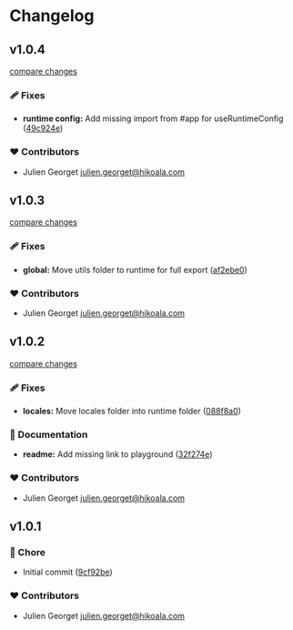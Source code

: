 # Changelog


## v1.0.4

[compare changes](https://github.com/xibman/nuxt-zod-i18n/compare/v1.0.3...v1.0.4)

### 🩹 Fixes

- **runtime config:** Add missing import from #app for useRuntimeConfig ([49c924e](https://github.com/xibman/nuxt-zod-i18n/commit/49c924e))

### ❤️ Contributors

- Julien Georget <julien.georget@hikoala.com>

## v1.0.3

[compare changes](https://github.com/xibman/nuxt-zod-i18n/compare/v1.0.2...v1.0.3)

### 🩹 Fixes

- **global:** Move utils folder to runtime for full export ([af2ebe0](https://github.com/xibman/nuxt-zod-i18n/commit/af2ebe0))

### ❤️ Contributors

- Julien Georget <julien.georget@hikoala.com>

## v1.0.2

[compare changes](https://github.com/xibman/nuxt-zod-i18n/compare/v1.0.1...v1.0.2)

### 🩹 Fixes

- **locales:** Move locales folder into runtime folder ([088f8a0](https://github.com/xibman/nuxt-zod-i18n/commit/088f8a0))

### 📖 Documentation

- **readme:** Add missing link to playground ([32f274e](https://github.com/xibman/nuxt-zod-i18n/commit/32f274e))

### ❤️ Contributors

- Julien Georget <julien.georget@hikoala.com>

## v1.0.1


### 🏡 Chore

- Initial commit ([9cf92be](https://github.com/xibman/nuxt-zod-i18n/commit/9cf92be))

### ❤️ Contributors

- Julien Georget <julien.georget@hikoala.com>

